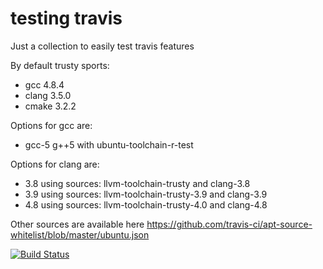 # testing travis
Just a collection to easily test travis features

By default trusty sports:

* gcc 4.8.4
* clang 3.5.0
* cmake 3.2.2

Options for gcc are:

* gcc-5 g++5 with ubuntu-toolchain-r-test

Options for clang are:

* 3.8 using sources: llvm-toolchain-trusty and clang-3.8
* 3.9 using sources: llvm-toolchain-trusty-3.9 and clang-3.9
* 4.8 using sources: llvm-toolchain-trusty-4.0 and clang-4.8


Other sources are available here https://github.com/travis-ci/apt-source-whitelist/blob/master/ubuntu.json

[![Build Status](https://travis-ci.org/simogasp/travisTests.svg?branch=trusty)](https://travis-ci.org/simogasp/travisTests)